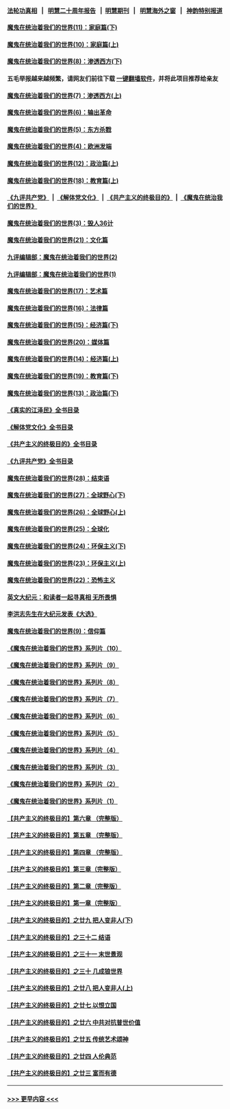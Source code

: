 #### [法轮功真相](https://github.com/gfw-breaker/truth/blob/master/README.md?t=0) &nbsp;&nbsp;|&nbsp;&nbsp; [明慧二十周年报告](https://github.com/gfw-breaker/mh-reports/blob/master/README.md?t=0) &nbsp;&nbsp;|&nbsp;&nbsp;[明慧期刊](https://github.com/gfw-breaker/mh-qikan) &nbsp;&nbsp;|&nbsp;&nbsp; [明慧海外之窗](https://github.com/gfw-breaker/mh-news/blob/master/README.md?t=0) &nbsp;&nbsp;|&nbsp;&nbsp; [神韵特别报道](https://github.com/gfw-breaker/mh-news/blob/master/shenyun.md?t=0)
#### [魔鬼在统治着我们的世界(11)：家庭篇(下)](../pages/nsc422/n10440961.md?t=12070050) 
#### [魔鬼在统治着我们的世界(10)：家庭篇(上)](../pages/nsc422/n10435448.md?t=12070050) 
#### [魔鬼在统治着我们的世界(8)：渗透西方(下)](../pages/nsc422/n10429603.md?t=12070050) 
#### 五毛举报越来越频繁，请网友们前往下载 [一键翻墙软件](https://github.com/gfw-breaker/ssr-accounts)，并将此项目推荐给亲友
#### [魔鬼在统治着我们的世界(7)：渗透西方(上)](../pages/nsc422/n10426013.md?t=12070050) 
#### [魔鬼在统治着我们的世界(6)：输出革命](../pages/nsc422/n10421536.md?t=12070050) 
#### [魔鬼在统治着我们的世界(5)：东方杀戮](../pages/nsc422/n10417707.md?t=12070050) 
#### [魔鬼在统治着我们的世界(4)：欧洲发端](../pages/nsc422/n10414890.md?t=12070050) 
#### [魔鬼在统治着我们的世界(12)：政治篇(上)](../pages/nsc422/n10444576.md?t=12070050) 
#### [魔鬼在统治着我们的世界(18)：教育篇(上)](../pages/nsc422/n10526970.md?t=12070050) 
#### [《九评共产党》](https://github.com/begood0513/9ping.md/blob/master/README.md) &nbsp;|&nbsp; [《解体党文化》](../../../../jtdwh.md/blob/master/README.md)  &nbsp;|&nbsp; [《共产主义的终极目的》](../../../../gczydzjmd.md/blob/master/README.md) &nbsp;|&nbsp; [《魔鬼在统治我们的世界》](../../../../mgztzwmdsj.md/blob/master/README.md) 
#### [魔鬼在统治着我们的世界(3)：毁人36计](../pages/nsc422/n10411583.md?t=12070050) 
#### [魔鬼在统治着我们的世界(21)：文化篇](../pages/nsc422/n10597706.md?t=12070050) 
#### [九评编辑部：魔鬼在统治着我们的世界(2)](../pages/nsc422/n10410036.md?t=12070050) 
#### [九评编辑部：魔鬼在统治着我们的世界(1)](../pages/nsc422/n10406825.md?t=12070050) 
#### [魔鬼在统治着我们的世界(17)：艺术篇](../pages/nsc422/n10499093.md?t=12070050) 
#### [魔鬼在统治着我们的世界(16)：法律篇](../pages/nsc422/n10485969.md?t=12070050) 
#### [魔鬼在统治着我们的世界(15)：经济篇(下)](../pages/nsc422/n10469975.md?t=12070050) 
#### [魔鬼在统治着我们的世界(20)：媒体篇](../pages/nsc422/n10586579.md?t=12070050) 
#### [魔鬼在统治着我们的世界(14)：经济篇(上)](../pages/nsc422/n10457370.md?t=12070050) 
#### [魔鬼在统治着我们的世界(19)：教育篇(下)](../pages/nsc422/n10564808.md?t=12070050) 
#### [魔鬼在统治着我们的世界(13)：政治篇(下)](../pages/nsc422/n10448270.md?t=12070050) 
#### [《真实的江泽民》全书目录](../pages/nsc422/n13721399.md?t=12070050) 
#### [《解体党文化》全书目录](../pages/nsc422/n13721157.md?t=12070050) 
#### [《共产主义的终极目的》全书目录](../pages/nsc422/n13721048.md?t=12070050) 
#### [《九评共产党》全书目录](../pages/nsc422/n13708085.md?t=12070050) 
#### [魔鬼在统治着我们的世界(28)：结束语](../pages/nsc422/n10936246.md?t=12070050) 
#### [魔鬼在统治着我们的世界(27)：全球野心(下)](../pages/nsc422/n10928319.md?t=12070050) 
#### [魔鬼在统治着我们的世界(26)：全球野心(上)](../pages/nsc422/n10900318.md?t=12070050) 
#### [魔鬼在统治着我们的世界(25)：全球化](../pages/nsc422/n10788205.md?t=12070050) 
#### [魔鬼在统治着我们的世界(24)：环保主义(下)](../pages/nsc422/n10695307.md?t=12070050) 
#### [魔鬼在统治着我们的世界(23)：环保主义(上)](../pages/nsc422/n10688613.md?t=12070050) 
#### [魔鬼在统治着我们的世界(22)：恐怖主义](../pages/nsc422/n10614727.md?t=12070050) 
#### [英文大纪元：和读者一起寻真相 无所畏惧](../pages/nsc422/n12542027.md?t=12070050) 
#### [李洪志先生在大纪元发表《大选》](../pages/nsc422/n12534746.md?t=12070050) 
#### [魔鬼在统治着我们的世界(9)：信仰篇](../pages/nsc422/n10432159.md?t=12070050) 
#### [《魔鬼在统治着我们的世界》系列片（10）](../pages/nsc422/n12292670.md?t=12070050) 
#### [《魔鬼在统治着我们的世界》系列片（9）](../pages/nsc422/n12290859.md?t=12070050) 
#### [《魔鬼在统治着我们的世界》系列片（8）](../pages/nsc422/n12287445.md?t=12070050) 
#### [《魔鬼在统治着我们的世界》系列片（7）](../pages/nsc422/n12283425.md?t=12070050) 
#### [《魔鬼在统治着我们的世界》系列片（6）](../pages/nsc422/n12282314.md?t=12070050) 
#### [《魔鬼在统治着我们的世界》系列片（5）](../pages/nsc422/n12281419.md?t=12070050) 
#### [《魔鬼在统治着我们的世界》系列片（4）](../pages/nsc422/n12274024.md?t=12070050) 
#### [《魔鬼在统治着我们的世界》系列片（3）](../pages/nsc422/n12271322.md?t=12070050) 
#### [《魔鬼在统治着我们的世界》系列片（2）](../pages/nsc422/n12269049.md?t=12070050) 
#### [《魔鬼在统治着我们的世界》系列片（1）](../pages/nsc422/n12267575.md?t=12070050) 
#### [【共产主义的终极目的】第六章 （完整版）](../pages/nsc422/n11428913.md?t=12070050) 
#### [【共产主义的终极目的】第五章 （完整版）](../pages/nsc422/n11428912.md?t=12070050) 
#### [【共产主义的终极目的】第四章 （完整版）](../pages/nsc422/n11428907.md?t=12070050) 
#### [【共产主义的终极目的】第三章（完整版）](../pages/nsc422/n11428848.md?t=12070050) 
#### [【共产主义的终极目的】第二章（完整版）](../pages/nsc422/n11428831.md?t=12070050) 
#### [【共产主义的终极目的】第一章（完整版）](../pages/nsc422/n11417651.md?t=12070050) 
#### [【共产主义的终极目的】之廿九 把人变非人(下)](../pages/nsc422/n11344140.md?t=12070050) 
#### [【共产主义的终极目的】之三十二 结语](../pages/nsc422/n11360535.md?t=12070050) 
#### [【共产主义的终极目的】之三十一 末世景观](../pages/nsc422/n11351129.md?t=12070050) 
#### [【共产主义的终极目的】之三十 几成狼世界](../pages/nsc422/n11348280.md?t=12070050) 
#### [【共产主义的终极目的】之廿八 把人变非人(上)](../pages/nsc422/n11340492.md?t=12070050) 
#### [【共产主义的终极目的】之廿七 以恨立国](../pages/nsc422/n11336944.md?t=12070050) 
#### [【共产主义的终极目的】之廿六 中共对抗普世价值](../pages/nsc422/n11324785.md?t=12070050) 
#### [【共产主义的终极目的】之廿五 传统艺术颂神](../pages/nsc422/n11296396.md?t=12070050) 
#### [【共产主义的终极目的】之廿四 人伦典范](../pages/nsc422/n11296397.md?t=12070050) 
#### [【共产主义的终极目的】之廿三 富而有德](../pages/nsc422/n11283598.md?t=12070050) 

----
#### [ >>> 更早内容 <<< ](../indexes/nsc422-earlier.md)
